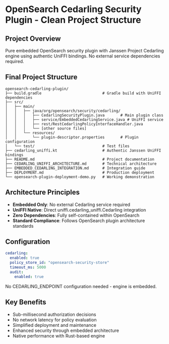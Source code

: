 # OpenSearch Cedarling Security Plugin - Clean Project Structure

## Project Overview
Pure embedded OpenSearch security plugin with Janssen Project Cedarling engine using authentic UniFFI bindings. No external service dependencies required.

## Final Project Structure
```
opensearch-cedarling-plugin/
├── build.gradle                           # Gradle build with UniFFI dependencies
├── src/
│   ├── main/
│   │   ├── java/org/opensearch/security/cedarling/
│   │   │   ├── CedarlingSecurityPlugin.java       # Main plugin class
│   │   │   ├── service/EmbeddedCedarlingService.java # UniFFI service
│   │   │   ├── rest/RestCedarlingPolicyInterfaceHandler.java
│   │   │   └── [other source files]
│   │   └── resources/
│   │       └── plugin-descriptor.properties       # Plugin configuration
│   └── test/                              # Test files
├── cedarling_uniffi.kt                    # Authentic Janssen UniFFI bindings
├── README.md                              # Project documentation
├── CEDARLING_UNIFFI_ARCHITECTURE.md       # Technical architecture
├── EMBEDDED_CEDARLING_INTEGRATION.md      # Integration guide
├── DEPLOYMENT.md                          # Production deployment
└── opensearch-plugin-deployment-demo.py   # Working demonstration
```

## Architecture Principles
- **Embedded Only**: No external Cedarling service required
- **UniFFI Native**: Direct uniffi.cedarling_uniffi.Cedarling integration
- **Zero Dependencies**: Fully self-contained within OpenSearch
- **Standard Compliance**: Follows OpenSearch plugin architecture standards

## Configuration
```yaml
cedarling:
  enabled: true
  policy_store_id: "opensearch-security-store"
  timeout_ms: 5000
  audit:
    enabled: true
```

No CEDARLING_ENDPOINT configuration needed - engine is embedded.

## Key Benefits
- Sub-millisecond authorization decisions
- No network latency for policy evaluation
- Simplified deployment and maintenance
- Enhanced security through embedded architecture
- Native performance with Rust-based engine